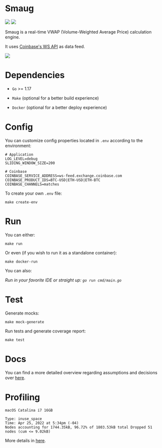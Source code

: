 # Smaug
![](https://img.shields.io/badge/coverage-88.5%25-brightgreen) ![](https://img.shields.io/github/go-mod/go-version/vinitius/smaug)

Smaug is a real-time VWAP (Volume-Weighted Average Price) calculation engine.

It uses [Coinbase's WS API](https://docs.cloud.coinbase.com/exchange/docs/websocket-overview) as data feed.

![](https://c.tenor.com/YPOJQhDow3kAAAAC/smaug-treasure.gif)

# Dependencies

- `Go` >= 1.17

- `Make` (optional for a better build experience)

- `Docker` (optional for a better deploy experience)

# Config
You can customize config properties located in `.env` according to the environment:

```
# Application
LOG_LEVEL=debug
SLIDING_WINDOW_SIZE=200

# Coinbase
COINBASE_SERVICE_ADDRESS=ws-feed.exchange.coinbase.com
COINBASE_PRODUCT_IDS=BTC-USD|ETH-USD|ETH-BTC
COINBASE_CHANNELS=matches
```

To create your own `.env` file:
```
make create-env
```

# Run

You can either:

```
make run
```

Or even (if you wish to run it as a standalone container):

```
make docker-run
```

You can also:

*Run in your favorite IDE or straight up: `go run cmd/main.go`*

# Test

Generate mocks:

```
make mock-generate
```

Run tests and generate coverage report:

```
make test
```

# Docs
You can find a more detailed overview regarding assumptions and decisions over [here](docs/).

# Profiling
`macOS Catalina i7 16GB`
```
Type: inuse_space
Time: Apr 25, 2022 at 5:34pm (-04)
Nodes accounting for 1744.35kB, 96.72% of 1803.53kB total Dropped 51 nodes (cum <= 9.02kB)
```
More details in [here](docs/smaug_mem_profile.pdf).